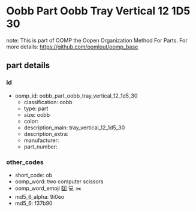 # Oobb Part Oobb Tray Vertical 12 1D5 30  

note: This is part of OOMP the Oopen Organization Method For Parts. For more details: https://github.com/oomlout/oomp_base

##  part details





### id
* oomp_id: oobb_part_oobb_tray_vertical_12_1d5_30
  * classification: oobb
  * type: part
  * size: oobb
  * color: 
  * description_main: tray_vertical_12_1d5_30
  * description_extra: 
  * manufacturer: 
  * part_number: 

### other_codes
* short_code: ob
* oomp_word: two computer scissors
* oomp_word_emoji :two: :computer: :scissors:
* md5_6_alpha: 9i0eo
* md5_6: f37b90